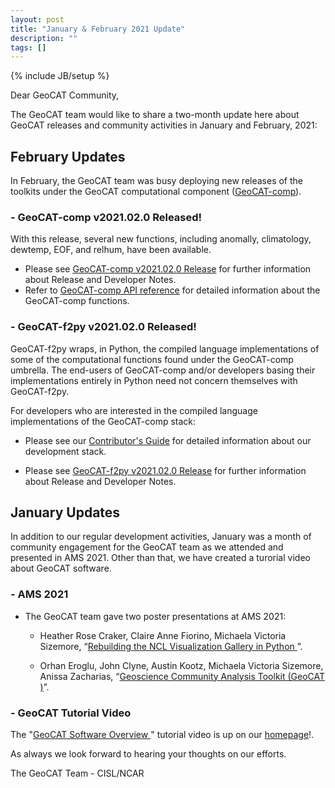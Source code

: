 ```yaml
---
layout: post
title: "January & February 2021 Update"
description: ""
tags: []
---
```

{% include JB/setup %}

Dear GeoCAT Community,

The GeoCAT team would like to share a two-month update here 
about GeoCAT releases and community activities in January and 
February, 2021:  

## February Updates

In February, the GeoCAT team was busy deploying new releases 
of the toolkits under the GeoCAT computational component 
([GeoCAT-comp](https://geocat-comp.readthedocs.io/en/latest/#)).  

### - GeoCAT-comp v2021.02.0 Released!
With this release, several new functions, including anomally, 
climatology, dewtemp, EOF, and relhum, have been available.
- Please see 
[GeoCAT-comp v2021.02.0 Release](https://github.com/NCAR/geocat-comp/releases/tag/v2021.02.0)
for further information about Release and Developer Notes.
- Refer to 
[GeoCAT-comp API reference](https://geocat-comp.readthedocs.io/en/latest/api.html) 
for detailed information about the GeoCAT-comp functions.

### - GeoCAT-f2py v2021.02.0 Released!
GeoCAT-f2py wraps, in Python, the compiled language 
implementations of some of the computational functions 
found under the GeoCAT-comp umbrella. The end-users of 
GeoCAT-comp and/or developers basing their implementations 
entirely in Python need not concern themselves with GeoCAT-f2py.

For developers who are interested in the compiled language 
implementations of the GeoCAT-comp stack:

- Please see our 
[Contributor's Guide](https://geocat.ucar.edu/pages/contributing.html) 
for detailed information about our development stack. 

- Please see 
[GeoCAT-f2py v2021.02.0 Release](https://github.com/NCAR/geocat-f2py/releases/tag/v2021.02.0)
for further information about Release and Developer Notes.

## January Updates

In addition to our regular development activities, January was
a month of community engagement for the GeoCAT team as we attended
and presented in AMS 2021. Other than that, we have created a turorial 
video about GeoCAT software.

### - AMS 2021
- The GeoCAT team gave two poster presentations at AMS 2021:

  - Heather Rose Craker, Claire Anne Fiorino, Michaela Victoria 
  Sizemore, “[Rebuilding the NCL Visualization Gallery in Python
  ](https://ams.confex.com/ams/101ANNUAL/meetingapp.cgi/Paper/378236)”.
  
  - Orhan Eroglu, John Clyne, Austin Kootz, Michaela Victoria 
  Sizemore, Anissa Zacharias, “[Geoscience Community Analysis 
  Toolkit (GeoCAT
  )](https://ams.confex.com/ams/101ANNUAL/meetingapp.cgi/Paper/379186)”.

### - GeoCAT Tutorial Video
The "[GeoCAT Software Overview
](https://www.youtube.com/watch?v=34zFGkDwJPc&feature=emb_title&ab_channel=GeoCAT)" 
tutorial video is up on our [homepage](https://geocat.ucar.edu/)!.

As always we look forward to hearing your thoughts on our efforts.

The GeoCAT Team - CISL/NCAR
